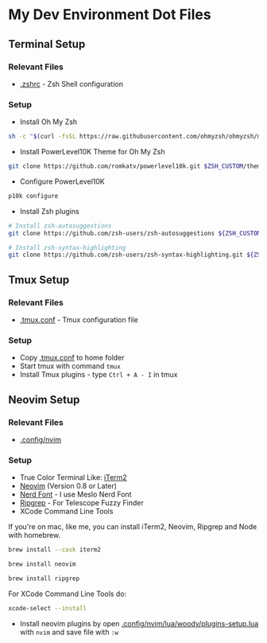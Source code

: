 # My Dev Environment Dot Files

## Terminal Setup

### Relevant Files

- [.zshrc](./.zshrc) - Zsh Shell configuration

### Setup

- Install Oh My Zsh

```bash
sh -c "$(curl -fsSL https://raw.githubusercontent.com/ohmyzsh/ohmyzsh/master/tools/install.sh)"
```

- Install PowerLevel10K Theme for Oh My Zsh

```bash
git clone https://github.com/romkatv/powerlevel10k.git $ZSH_CUSTOM/themes/powerlevel10k
```

- Configure PowerLevel10K

```bash
p10k configure
```

- Install Zsh plugins

```bash
# Install zsh-autosuggestions
git clone https://github.com/zsh-users/zsh-autosuggestions ${ZSH_CUSTOM:-~/.oh-my-zsh/custom}/plugins/zsh-autosuggestions

# Install zsh-syntax-highlighting
git clone https://github.com/zsh-users/zsh-syntax-highlighting.git ${ZSH_CUSTOM:-~/.oh-my-zsh/custom}/plugins/zsh-syntax-highlighting

```

## Tmux Setup

### Relevant Files

- [.tmux.conf](./.tmux.conf) - Tmux configuration file

### Setup

- Copy [.tmux.conf](./.tmux.conf) to home folder
- Start tmux with command `tmux`
- Install Tmux plugins - type `Ctrl + A - I` in tmux

## Neovim Setup

### Relevant Files

- [.config/nvim](.config/nvim)

### Setup

- True Color Terminal Like: [iTerm2](https://iterm2.com/)
- [Neovim](https://neovim.io/) (Version 0.8 or Later)
- [Nerd Font](https://www.nerdfonts.com/) - I use Meslo Nerd Font
- [Ripgrep](https://github.com/BurntSushi/ripgrep) - For Telescope Fuzzy Finder
- XCode Command Line Tools

If you're on mac, like me, you can install iTerm2, Neovim, Ripgrep and Node with homebrew.

```bash
brew install --cask iterm2
```

```bash
brew install neovim
```

```bash
brew install ripgrep
```

For XCode Command Line Tools do:

```bash
xcode-select --install
```

- Install neovim plugins by open [.config/nvim/lua/woody/plugins-setup.lua](./.config/nvim/lua/woody/plugins-setup.lua) with `nvim` and save file with `:w`
